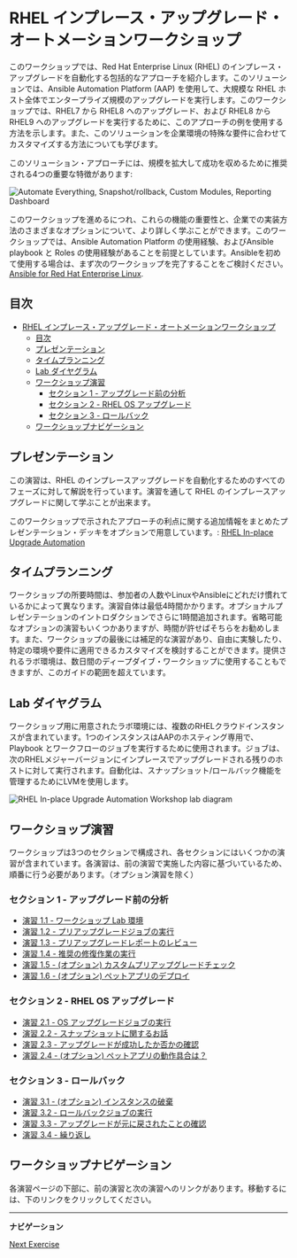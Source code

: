 # RHEL インプレース・アップグレード・オートメーションワークショップ

このワークショップでは、Red Hat Enterprise Linux (RHEL) のインプレース・アップグレードを自動化する包括的なアプローチを紹介します。このソリューションでは、Ansible Automation Platform (AAP) を使用して、大規模な RHEL ホスト全体でエンタープライズ規模のアップグレードを実行します。このワークショップでは、RHEL7 から RHEL8 へのアップグレード、および RHEL8 から RHEL9 へのアップグレードを実行するために、このアプローチの例を使用する方法を示します。また、このソリューションを企業環境の特殊な要件に合わせてカスタマイズする方法についても学びます。

このソリューション・アプローチには、規模を拡大して成功を収めるために推奨される4つの重要な特徴があります:

![Automate Everything, Snapshot/rollback, Custom Modules, Reporting Dashboard](images/ripu_key_features.svg)

このワークショップを進めるにつれ、これらの機能の重要性と、企業での実装方法のさまざまなオプションについて、より詳しく学ぶことができます。このワークショップでは、Ansible Automation Platform の使用経験、およびAnsible playbook と Roles の使用経験があることを前提としています。Ansibleを初めて使用する場合は、まず次のワークショップを完了することをご検討ください。 [Ansible for Red Hat Enterprise Linux](https://aap2.demoredhat.com/exercises/ansible_rhel/README.ja.html).

## 目次

- [RHEL インプレース・アップグレード・オートメーションワークショップ](#rhel-インプレース・アップグレード・オートメーションワークショップ)
  - [目次](#目次)
  - [プレゼンテーション](#プレゼンテーション)
  - [タイムプランニング](#タイムプランニング)
  - [Lab ダイヤグラム](#Lab-ダイヤグラム)
  - [ワークショップ演習](#ワークショップ演習)
    - [セクション 1 - アップグレード前の分析](#セクション-1---アップグレード前の分析)
    - [セクション 2 - RHEL OS アップグレード](#セクション-2---rhel-os-アップグレード)
    - [セクション 3 - ロールバック](#セクション-3---ロールバック)
  - [ワークショップナビゲーション](#ワークショップナビゲーション)

## プレゼンテーション

この演習は、RHEL のインプレースアップグレードを自動化するためのすべてのフェーズに対して解説を行っています。演習を通して RHEL のインプレースアップグレードに関して学ぶことが出来ます。

このワークショップで示されたアプローチの利点に関する追加情報をまとめたプレゼンテーション・デッキをオプションで用意しています。:
[RHEL In-place Upgrade Automation](../../decks/ansible_ripu.pdf)

## タイムプランニング

ワークショップの所要時間は、参加者の人数やLinuxやAnsibleにどれだけ慣れているかによって異なります。演習自体は最低4時間かかります。オプショナルプレゼンテーションのイントロダクションでさらに1時間追加されます。省略可能なオプションの演習もいくつかありますが、時間が許せばそちらをお勧めします。また、ワークショップの最後には補足的な演習があり、自由に実験したり、特定の環境や要件に適用できるカスタマイズを検討することができます。提供されるラボ環境は、数日間のディープダイブ・ワークショップに使用することもできますが、このガイドの範囲を超えています。

## Lab ダイヤグラム

ワークショップ用に用意されたラボ環境には、複数のRHELクラウドインスタンスが含まれています。1つのインスタンスはAAPのホスティング専用で、Playbook とワークフローのジョブを実行するために使用されます。ジョブは、次のRHELメジャーバージョンにインプレースでアップグレードされる残りのホストに対して実行されます。自動化は、スナップショット/ロールバック機能を管理するためにLVMを使用します。

![RHEL In-place Upgrade Automation Workshop lab diagram](images/ripu_lab_diagram.svg)

## ワークショップ演習

ワークショップは3つのセクションで構成され、各セクションにはいくつかの演習が含まれています。各演習は、前の演習で実施した内容に基づいているため、順番に行う必要があります。（オプション演習を除く）

### セクション 1 - アップグレード前の分析

* [演習 1.1 - ワークショップ Lab 環境](1.1-setup/README.ja.md)
* [演習 1.2 - プリアップグレードジョブの実行](1.2-preupg/README.ja.md)
* [演習 1.3 - プリアップグレードレポートのレビュー](1.3-report/README.ja.md)
* [演習 1.4 - 推奨の修復作業の実行](1.4-remediate/README.ja.md)
* [演習 1.5 - (オプション) カスタムプリアップグレードチェック](1.5-custom-modules/README.ja.md)
* [演習 1.6 - (オプション) ペットアプリのデプロイ](1.6-my-pet-app/README.ja.md)

### セクション 2 - RHEL OS アップグレード

* [演習 2.1 - OS アップグレードジョブの実行](2.1-upgrade/README.ja.md)
* [演習 2.2 - スナップショットに関するお話](2.2-snapshots/README.ja.md)
* [演習 2.3 - アップグレードが成功したか否かの確認](2.3-check-upg/README.ja.md)
* [演習 2.4 - (オプション) ペットアプリの動作具合は？](2.4-check-pet-app/README.ja.md)

### セクション 3 - ロールバック

* [演習 3.1 - (オプション) インスタンスの破棄](3.1-rm-rf/README.ja.md)
* [演習 3.2 - ロールバックジョブの実行](3.2-rollback/README.ja.md)
* [演習 3.3 - アップグレードが元に戻されたことの確認](3.3-check-undo/README.ja.md)
* [演習 3.4 - 繰り返し](3.4-conclusion/README.ja.md)

## ワークショップナビゲーション

各演習ページの下部に、前の演習と次の演習へのリンクがあります。移動するには、下のリンクをクリックしてください。

---

**ナビゲーション**

[Next Exercise](1.1-setup/README.ja.md)
